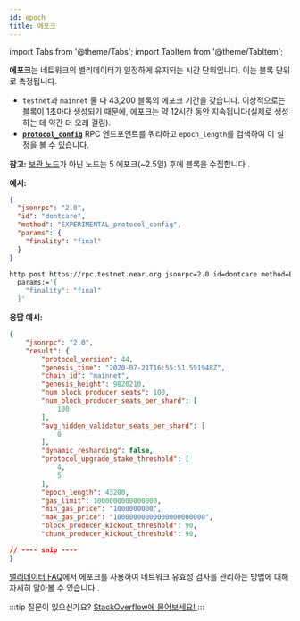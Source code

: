 ```yaml
---
id: epoch
title: 에포크
---
```


import Tabs from '@theme/Tabs';
import TabItem from '@theme/TabItem';


**에포크**는 네트워크의 밸리데이터가 일정하게 유지되는 시간 단위입니다. 이는 블록 단위로 측정됩니다.

- `testnet`과 `mainnet` 둘 다 43,200 블록의 에포크 기간을 갖습니다. 이상적으로는 블록이 1초마다 생성되기 때문에, 에포크는 약 12시간 동안 지속됩니다(실제로 생성하는 데 약간 더 오래 걸림).
- **[`protocol_config`](/api/rpc/setup#protocol-config)** RPC 엔드포인트를 쿼리하고 `epoch_length`를 검색하여 이 설정을 볼 수 있습니다.


**참고:** [보관 노드](https://near-nodes.io/intro/node-types#archival-node)가 아닌 노드는 5 에포크(~2.5일) 후에 블록을 수집합니다 .

**예시:**

<Tabs>
<TabItem value="json" label="JSON" default>

```json
{
  "jsonrpc": "2.0",
  "id": "dontcare",
  "method": "EXPERIMENTAL_protocol_config",
  "params": {
    "finality": "final"
  }
}
```

</TabItem>
<TabItem value="http" label="HTTPie">

```bash
http post https://rpc.testnet.near.org jsonrpc=2.0 id=dontcare method=EXPERIMENTAL_protocol_config \
  params:='{
    "finality": "final"
  }'
```

</TabItem>
</Tabs>

**응답 예시:**

```json
{
    "jsonrpc": "2.0",
    "result": {
        "protocol_version": 44,
        "genesis_time": "2020-07-21T16:55:51.591948Z",
        "chain_id": "mainnet",
        "genesis_height": 9820210,
        "num_block_producer_seats": 100,
        "num_block_producer_seats_per_shard": [
            100
        ],
        "avg_hidden_validator_seats_per_shard": [
            0
        ],
        "dynamic_resharding": false,
        "protocol_upgrade_stake_threshold": [
            4,
            5
        ],
        "epoch_length": 43200,
        "gas_limit": 1000000000000000,
        "min_gas_price": "1000000000",
        "max_gas_price": "10000000000000000000000",
        "block_producer_kickout_threshold": 90,
        "chunk_producer_kickout_threshold": 90,

// ---- snip ----
}
```
[밸리데이터 FAQ](https://github.com/near/wiki/blob/master/Archive/validators/faq.md#what-is-an-epoch)에서 에포크를 사용하여 네트워크 유효성 검사를 관리하는 방법에 대해 자세히 알아볼 수 있습니다 .

:::tip 질문이 있으신가요?
<a href="https://stackoverflow.com/questions/tagged/nearprotocol">
  <h8>StackOverflow에 물어보세요!</h8>
</a>
:::